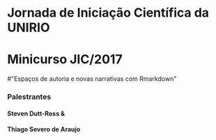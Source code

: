 #  Jornada de Iniciação Científica da UNIRIO

# Minicurso JIC/2017
#"Espaços de autoria e novas narrativas com Rmarkdown"
### Palestrantes 
#### Steven Dutt-Ross &
#### Thiago Severo de Araujo